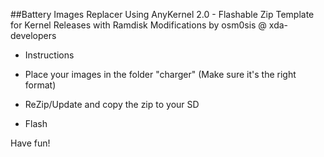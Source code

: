 ##Battery Images Replacer
Using AnyKernel 2.0 - Flashable Zip Template for Kernel Releases with Ramdisk Modifications
by osm0sis @ xda-developers

* Instructions

* Place your images in the folder "charger" (Make sure it's the right format)
* ReZip/Update and copy the zip to your SD
* Flash

Have fun!
